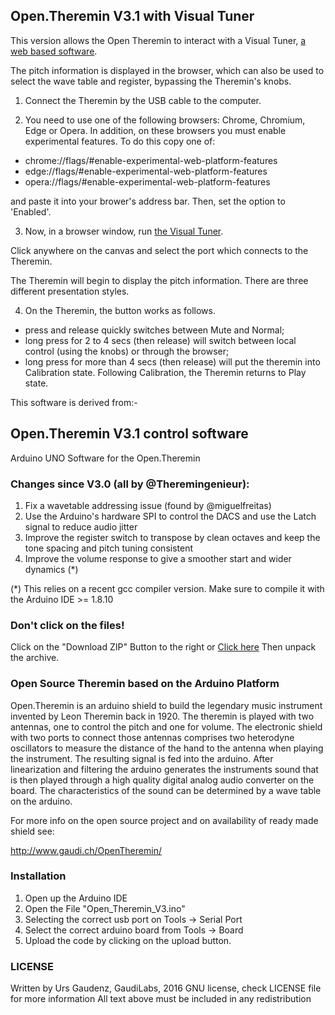 ## Open.Theremin V3.1 with Visual Tuner

This version allows the Open Theremin to interact with a Visual Tuner, [a web based software](https://ylh888.github.io/art/visualtuner.html).

The pitch information is displayed in the browser, which can also be used to select the wave table and register, bypassing the Theremin's knobs.

1. Connect the Theremin by the USB cable to the computer.

2. You need to use one of the following browsers: Chrome, Chromium, Edge or Opera. In addition, on these browsers you must enable experimental features. To do this copy one of:

- chrome://flags/#enable-experimental-web-platform-features
- edge://flags/#enable-experimental-web-platform-features
- opera://flags/#enable-experimental-web-platform-features

and paste it into your brower's address bar. Then, set the option to 'Enabled'.

3. Now, in a browser window, run [the Visual Tuner](https://ylh888.github.io/art/visualtuner.html).

Click anywhere on the canvas and select the port which connects to the Theremin. 

The Theremin will begin to display the pitch information. There are three different presentation styles.

4. On the Theremin, the button works as follows.

- press and release quickly switches between Mute and Normal;
- long press for 2 to 4 secs (then release)  will switch between local control (using the knobs) or through the browser;
- long press for more than 4 secs (then release) will put the theremin into Calibration state. Following Calibration, the Theremin returns to Play state.

This software is derived from:-

## Open.Theremin V3.1 control software

Arduino UNO Software for the Open.Theremin

### Changes since V3.0 (all by @Theremingenieur):
1. Fix a wavetable addressing issue (found by @miguelfreitas)
2. Use the Arduino's hardware SPI to control the DACS and use the Latch signal to reduce audio jitter
3. Improve the register switch to transpose by clean octaves and keep the tone spacing and pitch tuning consistent
4. Improve the volume response to give a smoother start and wider dynamics (*)

(*) This relies on a recent gcc compiler version. Make sure to compile it with the Arduino IDE >= 1.8.10

### Don't click on the files!
Click on the "Download ZIP" Button to the right or [Click here](https://github.com/GaudiLabs/OpenTheremin_V3/archive/master.zip) 
Then unpack the archive.

### Open Source Theremin based on the Arduino Platform

Open.Theremin is an arduino shield to build the legendary music instrument invented by Leon Theremin back in 1920. The theremin is played with two antennas, one to control the pitch and one for volume. The electronic shield with two ports to connect those antennas comprises two heterodyne oscillators to measure the distance of the hand to the antenna when playing the instrument. The resulting signal is fed into the arduino. After linearization and filtering the arduino generates the instruments sound that is then played through a high quality digital analog audio converter on the board. The characteristics of the sound can be determined by a wave table on the arduino.

For more info on the open source project and on availability of ready made shield see:

http://www.gaudi.ch/OpenTheremin/

### Installation
1. Open up the Arduino IDE
2. Open the File "Open_Theremin_V3.ino"
3. Selecting the correct usb port on Tools -> Serial Port
4. Select the correct arduino board from Tools -> Board
5. Upload the code by clicking on the upload button.

### LICENSE
Written by Urs Gaudenz, GaudiLabs, 2016
GNU license, check LICENSE file for more information
All text above must be included in any redistribution

